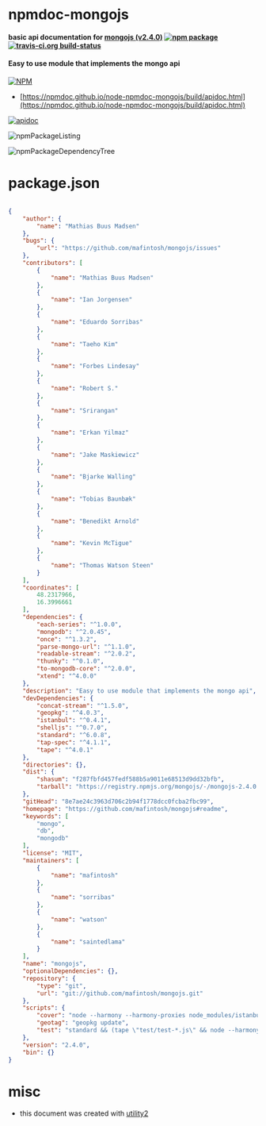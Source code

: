 # npmdoc-mongojs

#### basic api documentation for  [mongojs (v2.4.0)](https://github.com/mafintosh/mongojs#readme)  [![npm package](https://img.shields.io/npm/v/npmdoc-mongojs.svg?style=flat-square)](https://www.npmjs.org/package/npmdoc-mongojs) [![travis-ci.org build-status](https://api.travis-ci.org/npmdoc/node-npmdoc-mongojs.svg)](https://travis-ci.org/npmdoc/node-npmdoc-mongojs)

#### Easy to use module that implements the mongo api

[![NPM](https://nodei.co/npm/mongojs.png?downloads=true&downloadRank=true&stars=true)](https://www.npmjs.com/package/mongojs)

- [https://npmdoc.github.io/node-npmdoc-mongojs/build/apidoc.html](https://npmdoc.github.io/node-npmdoc-mongojs/build/apidoc.html)

[![apidoc](https://npmdoc.github.io/node-npmdoc-mongojs/build/screenCapture.buildCi.browser.%252Ftmp%252Fbuild%252Fapidoc.html.png)](https://npmdoc.github.io/node-npmdoc-mongojs/build/apidoc.html)

![npmPackageListing](https://npmdoc.github.io/node-npmdoc-mongojs/build/screenCapture.npmPackageListing.svg)

![npmPackageDependencyTree](https://npmdoc.github.io/node-npmdoc-mongojs/build/screenCapture.npmPackageDependencyTree.svg)



# package.json

```json

{
    "author": {
        "name": "Mathias Buus Madsen"
    },
    "bugs": {
        "url": "https://github.com/mafintosh/mongojs/issues"
    },
    "contributors": [
        {
            "name": "Mathias Buus Madsen"
        },
        {
            "name": "Ian Jorgensen"
        },
        {
            "name": "Eduardo Sorribas"
        },
        {
            "name": "Taeho Kim"
        },
        {
            "name": "Forbes Lindesay"
        },
        {
            "name": "Robert S."
        },
        {
            "name": "Srirangan"
        },
        {
            "name": "Erkan Yilmaz"
        },
        {
            "name": "Jake Maskiewicz"
        },
        {
            "name": "Bjarke Walling"
        },
        {
            "name": "Tobias Baunbæk"
        },
        {
            "name": "Benedikt Arnold"
        },
        {
            "name": "Kevin McTigue"
        },
        {
            "name": "Thomas Watson Steen"
        }
    ],
    "coordinates": [
        48.2317966,
        16.3996661
    ],
    "dependencies": {
        "each-series": "^1.0.0",
        "mongodb": "^2.0.45",
        "once": "^1.3.2",
        "parse-mongo-url": "^1.1.0",
        "readable-stream": "^2.0.2",
        "thunky": "^0.1.0",
        "to-mongodb-core": "^2.0.0",
        "xtend": "^4.0.0"
    },
    "description": "Easy to use module that implements the mongo api",
    "devDependencies": {
        "concat-stream": "^1.5.0",
        "geopkg": "^4.0.3",
        "istanbul": "^0.4.1",
        "shelljs": "^0.7.0",
        "standard": "^6.0.8",
        "tap-spec": "^4.1.1",
        "tape": "^4.0.1"
    },
    "directories": {},
    "dist": {
        "shasum": "f287fbfd457fedf588b5a9011e68513d9dd32bfb",
        "tarball": "https://registry.npmjs.org/mongojs/-/mongojs-2.4.0.tgz"
    },
    "gitHead": "8e7ae24c3963d706c2b94f1778dcc0fcba2fbc99",
    "homepage": "https://github.com/mafintosh/mongojs#readme",
    "keywords": [
        "mongo",
        "db",
        "mongodb"
    ],
    "license": "MIT",
    "maintainers": [
        {
            "name": "mafintosh"
        },
        {
            "name": "sorribas"
        },
        {
            "name": "watson"
        },
        {
            "name": "saintedlama"
        }
    ],
    "name": "mongojs",
    "optionalDependencies": {},
    "repository": {
        "type": "git",
        "url": "git://github.com/mafintosh/mongojs.git"
    },
    "scripts": {
        "cover": "node --harmony --harmony-proxies node_modules/istanbul/lib/cli.js cover node_modules/tape/bin/tape \"test/test-*.js\" --report html",
        "geotag": "geopkg update",
        "test": "standard && (tape \"test/test-*.js\" && node --harmony --harmony-proxies node_modules/tape/bin/tape \"test/test-*.js\") | tap-spec"
    },
    "version": "2.4.0",
    "bin": {}
}
```



# misc
- this document was created with [utility2](https://github.com/kaizhu256/node-utility2)
